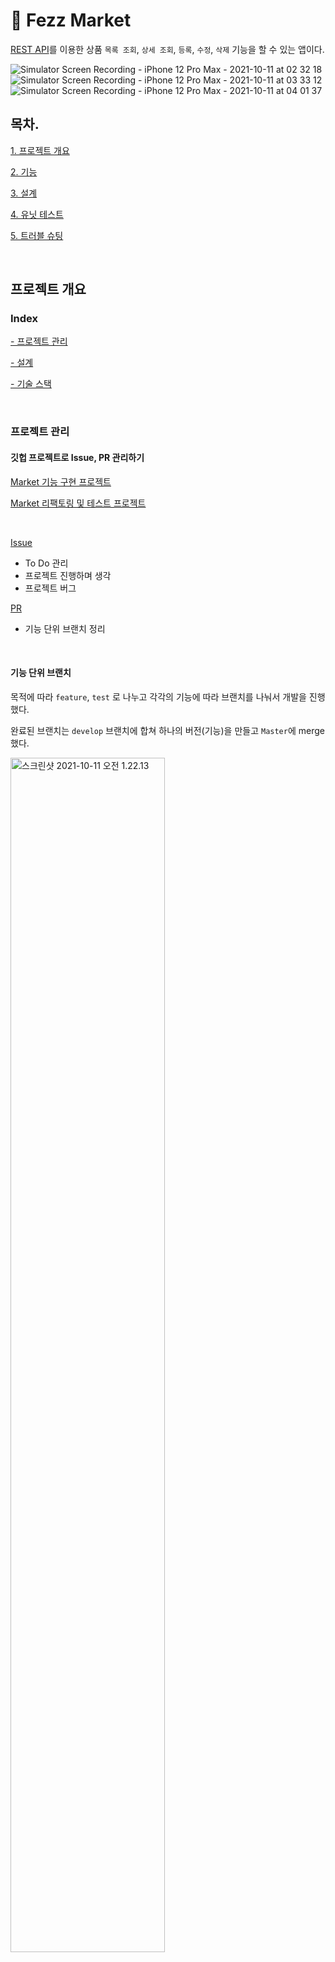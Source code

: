 # 🏬 Fezz Market 

[REST API](https://docs.google.com/spreadsheets/d/1_l6aPfEUchSF_ymIp0DjyH8Ic00GIoqvd8dO9f7_sx4/edit#gid=1153044612)를 이용한 상품 `목록 조회`, `상세 조회`, `등록`, `수정`, `삭제` 기능을 할 수 있는 앱이다. 


![Simulator Screen Recording - iPhone 12 Pro Max - 2021-10-11 at 02 32 18](https://user-images.githubusercontent.com/44525561/136771549-10d4b706-f10a-4aad-bf55-90f305051286.gif)
![Simulator Screen Recording - iPhone 12 Pro Max - 2021-10-11 at 03 33 12](https://user-images.githubusercontent.com/44525561/136771745-6a012d4d-c1b9-4261-af35-83770e4c14f7.gif)
![Simulator Screen Recording - iPhone 12 Pro Max - 2021-10-11 at 04 01 37](https://user-images.githubusercontent.com/44525561/136771649-1759ce47-a9a0-4868-8d15-b97b87a363d3.gif)


## 목차.

[1. 프로젝트 개요](#프로젝트-개요)

[2. 기능](기능)

[3. 설계](#설계)

[4. 유닛 테스트](#유닛-테스트)

[5. 트러블 슈팅](#트러블-슈팅)

<br>

## 프로젝트 개요
### Index

[- 프로젝트 관리](#프로젝트-관리)

[- 설계](#설계)

[- 기술 스택](#기술-스택)

<br>

### 프로젝트 관리

#### 깃헙 프로젝트로 Issue, PR 관리하기

[Market 기능 구현 프로젝트](https://github.com/Fezravien/re-ios-open-market/projects/1)

[Market 리팩토링 및 테스트 프로젝트](https://github.com/Fezravien/re-ios-open-market/projects/2)

<br>

[Issue](https://github.com/Fezravien/re-ios-open-market/issues) 

- To Do 관리 
- 프로젝트 진행하며 생각
- 프로젝트 버그

[PR](https://github.com/Fezravien/re-ios-open-market/pulls?q=is%3Apr+is%3Aclosed)

- 기능 단위 브랜치 정리

<br>


#### 기능 단위 브랜치 

목적에 따라 `feature`, `test` 로 나누고 각각의 기능에 따라 브랜치를 나눠서 개발을 진행했다.

완료된 브랜치는 `develop` 브랜치에 합쳐 하나의 버전(기능)을 만들고 `Master`에 merge했다.

<img src="https://raw.githubusercontent.com/Fezravien/UploadForMarkdown/forUpload/img/%E1%84%89%E1%85%B3%E1%84%8F%E1%85%B3%E1%84%85%E1%85%B5%E1%86%AB%E1%84%89%E1%85%A3%E1%86%BA%202021-10-11%20%E1%84%8B%E1%85%A9%E1%84%8C%E1%85%A5%E1%86%AB%201.22.13.png" alt="스크린샷 2021-10-11 오전 1.22.13" width="70%;" />  

##### 브랜치 별 요약 내용

- feature : 기능 구현 

`feature/Model` : REST API의 요구사항에 맞는 Model 기능 구현

`feature/NetworkandItemList` : 서버로 부터 상품 목록 데이터을 받아 UICollectionView에 띄우기 기능 구현 (GET)

`feature/ItemGrid` : 서버로 부터 상품 목록 데이터를 Grid 형식의 UICollectionView에 띄우기 기능 구현 (GET)

`feature/Registration` : 서버에 등록 상품 정보를 보내서 등록 기능 구현 (POST)

`feature/DetailPage` : 서버에 상품 조회를 요청하여 상세 정보 띄우기 기능 구현 (GET)

`feature/Edit` : 상품 상세 페이지에서 상품 수정 기능 구현 (PATCH)

`feature/Delete` : 상품 상세 페이지에서 상품 삭제 기능 구현 (DELETE)

`feature/ImageCache` 상품 목록에서 이미지 캐싱 구현


<br>


- test : 리팩토링 및 Unit Test

`test/MainPageTest` : 상품 목록 페이지, 모델 리팩토링 및 코드 개선 그리고 Unit Test 수행

`test/RegisterAndEditPage` : 상품 등록, 수정 페이지 리팩토링 및 코드 개선 그리고 Unit Test 수행

`test/DetailPage` : 상품 상세 페이지 리팩토링 및 코드 개선

<br>

#### ✏️ Commit Message

기능 단위로 나눠 개발하는 과정의 커밋 메시지는 `깃 이모지`를 활용해서 가시성과 일관성을 높혔다. 

| Type     | Emoji | Description                                                  |
| :------- | :---: | :----------------------------------------------------------- |
| Feat     |   ✨   | 기능 (새로운 기능)                                           |
| Fix      |   🐛   | 버그 (버그 수정)                                             |
| Refactor |   ♻️   | 리팩토링 `기능 변경 없음`                                    |
| Style    |   🚚   | 파일 형식/네이밍, 폴더 구조/네이밍 수정하거나 옮기는 작업 `비즈니스 로직에 변경 없음` |
| Style    |   💄   | 스타일 (UI 스타일 변경)  `비즈니스 로직에 변경 없음`         |
| Docs     |   📝   | 문서 (문서 추가, 수정, 삭제)                                 |
| Test     |   ✅   | 테스트 (테스트 코드 추가, 수정, 삭제) `비즈니스 로직에 변경 없음` |
| Chore    |   🔧   | 기타 (빌드, 시스템 파일 및 설정 변경)                        |
| Comment  |   💡   | 필요한 주석 추가 및 변경                                     |
| Remove   |   🔥   | 파일, 폴더 삭제 작업                                         |


<br>

### 기술 스택

##### 코드를 통한 레이아웃

레이아웃을 코드로 작성한 이유는 `응집도`을 높혀 각각의 구성요소의 설정을 직관적으로 보고 싶었다.  

| UI                                                           | Network              | Decoing / Encoding                                           | Caching | Test   |
| :----------------------------------------------------------- | :------------------- | :----------------------------------------------------------- | :------ | :----- |
| UICollectionView <br />UITextField<br />UITextView <br />UIImageVIew<br />UIAlert<br />UIActivityIndicatorView<br />UIScrollView | URLSession<br />Data | Codable <br />JSONEncoder <br />JSONDecoder <br />Data(multipart/form-data) | NSCache | XCTest |

<br>

## 기능

### Index

[- 상품 목록 조회](#상품-목록-조회)

[- 상품 상세 조회](#상품-상세-조회)

[- 상품 등록](#상품-등록)

[- 상품 수정](상품-수정)

[- 상품 삭제](#상품-삭제)

<br>

### 상품 목록 조회

 #### 시나리오

- 앱을 실행하게 되면 서버로 `GET` 메소드를 통해 상품 목록을 요청하게 된다.
- 서버로 부터 데이터를 전달 받으면 상품 리스트, 그리드 모드에 따라 `UICollectionViewCell`에 업데이트 시켜준다.
- 한번에 서버로 부터 받는 상품 목록은 20개로 하단으로 스크롤 시 다음 페이지를 서버에 요청하게 된다 **(Infinite Scroll)**

<img src="https://raw.githubusercontent.com/Fezravien/UploadForMarkdown/forUpload/img/%E1%84%89%E1%85%B3%E1%84%8F%E1%85%B3%E1%84%85%E1%85%B5%E1%86%AB%E1%84%89%E1%85%A3%E1%86%BA%202021-10-11%20%E1%84%8B%E1%85%A9%E1%84%8C%E1%85%A5%E1%86%AB%2011.31.31.png" alt="스크린샷 2021-10-11 오전 11.31.31" width="90%;" />   

<br>

#### 시뮬레이션 

최초의 서버로 부터 받은 상품 목록(20개)을 스크롤로 내려서 다음 상품 목록을 요청하게 되며,

성공적으로 요청되면 스크롤링을 통해 연속적으로 상품을 볼 수 있다.


<img src="https://raw.githubusercontent.com/Fezravien/UploadForMarkdown/forUpload/img/Simulator%20Screen%20Recording%20-%20iPhone%2012%20Pro%20Max%20-%202021-10-11%20at%2002.32.18.gif" alt="Simulator Screen Recording - iPhone 12 Pro Max - 2021-10-11 at 02.32.18" width="30%;" /> <img src="https://raw.githubusercontent.com/Fezravien/UploadForMarkdown/forUpload/img/Simulator%20Screen%20Recording%20-%20iPhone%2012%20Pro%20Max%20-%202021-10-11%20at%2002.32.51.gif" alt="Simulator Screen Recording - iPhone 12 Pro Max - 2021-10-11 at 02.32.51" width="30%;" />  

<br>

---

### 상품 상세 조회

#### 시나리오

- 상품 목록 페이지에서 특정한 상품을 누르게 되면 서버에 누른 상품의 `id` 로 상품 상세 정보를 요청하게 된다.
- 서버로 부터 받은 상품 상세 정보를 `UIImageView`, `UILabel` 에 띄워준다.
- 이미지는 1개 이상의 배열로 `Image Paging` 로 스와이프를 통해 볼 수 있게 구성했다. 

<img src="https://raw.githubusercontent.com/Fezravien/UploadForMarkdown/forUpload/img/%E1%84%89%E1%85%B3%E1%84%8F%E1%85%B3%E1%84%85%E1%85%B5%E1%86%AB%E1%84%89%E1%85%A3%E1%86%BA%202021-10-11%20%E1%84%8B%E1%85%A9%E1%84%8C%E1%85%A5%E1%86%AB%2011.35.34.png" alt="스크린샷 2021-10-11 오전 11.35.34" width="90%;" /> 

<br>

#### 시뮬레이션

상품 목록 페이지에서 특정 상품을 누르게 되면 서버에 상품 조회를 요청하게 되고,

응답 받은 데이터를 상세 페이지에서 보여주게 된다.

<img src="https://user-images.githubusercontent.com/44525561/136769132-2f871fe1-09c8-44b1-ab14-0c61e87e6044.gif" alt="Simulator Screen Recording - iPhone 12 Pro Max - 2021-10-11 at 02.52.01" width="30%;" /> 

<br>

---

### 상품 등록

#### 시나리오

- 상품 목록 페이지 우측 상단에 `+` 버튼을 누르게 되면 상품 등록, 수정 페이지로 이동할 수 있다.

<img src="https://user-images.githubusercontent.com/44525561/136769408-d2cfec16-c454-4421-ba20-0e9d77e6f337.png" alt="스크린샷 2021-10-11 오전 3.02.30" width="60%;" /> 


<br>

- 이미지 추가 버튼을 눌러 이미지를 최대 5장까지 선택이 가능하다. 

<img src="https://raw.githubusercontent.com/Fezravien/UploadForMarkdown/forUpload/img/%E1%84%89%E1%85%B3%E1%84%8F%E1%85%B3%E1%84%85%E1%85%B5%E1%86%AB%E1%84%89%E1%85%A3%E1%86%BA%202021-10-11%20%E1%84%8B%E1%85%A9%E1%84%8C%E1%85%A5%E1%86%AB%203.10.57.png" alt="스크린샷 2021-10-11 오전 3.10.57" width="100%;" />


<br>

- 이미지는 스크롤을 통해 좌우로 확인할 수 있으며, 눌러서 삭제가 가능하다.

<img src="https://raw.githubusercontent.com/Fezravien/UploadForMarkdown/forUpload/img/%E1%84%89%E1%85%B3%E1%84%8F%E1%85%B3%E1%84%85%E1%85%B5%E1%86%AB%E1%84%89%E1%85%A3%E1%86%BA%202021-10-11%20%E1%84%8B%E1%85%A9%E1%84%8C%E1%85%A5%E1%86%AB%203.21.22.png" alt="스크린샷 2021-10-11 오전 3.21.22" width="50%;" /> 

<br>

- 상품 정보 입력이 완료되면 서버에 등록 후 Alert로 등록 완료를 알린다.
- 완료 알림 확인 버튼을 누르게 되면 Request에 상품 입력정보를 포함시켜 서버에 `POST` 메소드로 상품을 등록한다.
- 등록이 완료되면 서버로 부터 등록된 상품의 정보를 받게 되고, 그것을 상품 상세 페이지로 이동해서 보여준다.

<img src="https://user-images.githubusercontent.com/44525561/136769557-4da6dc2a-ea28-4485-8501-0c82ad9f1871.png" alt="스크린샷 2021-10-11 오전 11.52.32" width="80%;" /> 

<br>

#### 시뮬레이션

상품 등록이 성공하게 되면 상품 목록 페이지를 거쳐 상품 상세 페이지에 등록된 상품을 보여주게 된다.

또한, 상품 상세 정보 입력에 키보드 간섭을 없앴다.


<img src="https://user-images.githubusercontent.com/44525561/136769763-dbacf4ed-b3dd-41aa-9e61-9ac73d0c7e25.gif" alt="Simulator Screen Recording - iPhone 12 Pro Max - 2021-10-11 at 03.33.12" width="30%;" /> <img src="https://user-images.githubusercontent.com/44525561/136769781-62be1921-aa5e-4153-9358-d94cbd120a97.gif" alt="Simulator Screen Recording - iPhone 12 Pro Max - 2021-10-11 at 03.34.11" width="30%;" />

<br>

---

### 상품 수정

#### 시나리오

- 상품 목록에서 수정하고자 하는 상품을 누르면 서버에 특정 상품을 `GET/id` 로 요청하고, 받은 데이터를 통해 상품 상세 페이지로 이동하여 보여준다
- 상품 상세 페이지의 우측 상단의 `Edit` 버튼을 통해 Action Sheet로 상품 수정이 가능하다.
- 상품 수정을 하기 위해서는 현재 상품의 비밀번호를 알아야한다. 서버에 `PATCH/id` 로 Request에 password를 담아 보내고 비밀번호를 검증한다.
- 비밀번호를 틀리면 확인 알림이 뜨고, 정상적으로 비밀번호를 입력하면 수정 페이지로 이동한다.

<img src="https://user-images.githubusercontent.com/44525561/136769898-4b2e76b8-3690-4ec3-b8d3-e7ff31639abf.png" alt="스크린샷 2021-10-11 오후 12.08.51" width="100%;" />

<br>

- 상품의 정보를 수정하고 우측 상단에 `Done` 버튼을 통해 등록할 수 있는데 여기서도 현재 상품을 `비밀번호를 검증`한다.
- 틀리면 상품 수정이 불가하며, 성공시 수정된 상품의 업데이트된 상태를 상세 페이지에서 보여준다.

<img src="https://raw.githubusercontent.com/Fezravien/UploadForMarkdown/forUpload/img/%E1%84%89%E1%85%B3%E1%84%8F%E1%85%B3%E1%84%85%E1%85%B5%E1%86%AB%E1%84%89%E1%85%A3%E1%86%BA%202021-10-11%20%E1%84%8B%E1%85%A9%E1%84%92%E1%85%AE%2012.19.51.png" alt="스크린샷 2021-10-11 오후 12.19.51" width="75%;" />   

<br>

#### 시뮬레이션

<img src="https://user-images.githubusercontent.com/44525561/136770068-cc86a1c8-a89b-4736-b8c8-93c94f406edf.gif" alt="Simulator Screen Recording - iPhone 12 Pro Max - 2021-10-11 at 04.01.37" width="30%;" /> 

<br>

---

### 상품 삭제

#### 시나리오

- 상품 목록에서 삭제하고 싶은 상품을 누르게 되면 상세 페이지로 이동하게 된다
- 상세 페이지의 우측 상단의 `Edit` 버튼을 눌러 액션 시트의 삭제버튼을 누르게 되면 현재 상품의 비밀번호를 검증한다.
- 비밀번호를 틀리게되면 알람이 뜨게되고, 비밀번호가 맞다면 상품 목록이 초기화되며 최상단으로 스크롤된다.

<img src="https://raw.githubusercontent.com/Fezravien/UploadForMarkdown/forUpload/img/%E1%84%89%E1%85%B3%E1%84%8F%E1%85%B3%E1%84%85%E1%85%B5%E1%86%AB%E1%84%89%E1%85%A3%E1%86%BA%202021-10-11%20%E1%84%8B%E1%85%A9%E1%84%92%E1%85%AE%2012.19.36.png" alt="스크린샷 2021-10-11 오후 12.19.36" width="100%;" />

<br>

#### 시뮬레이션

<img src="https://user-images.githubusercontent.com/44525561/136770224-3bff415d-a1e6-4aa5-992e-23063b783ac3.gif" alt="Simulator Screen Recording - iPhone 12 Pro Max - 2021-10-11 at 04.26.06" width="30%;" /> 

<br>

## 설계

### Index

[- MVVM 아키텍처](#mvvm-아키텍처)

[- 상품 목록 조회 구현](#상품-목록-조회-구현)

[- 상품 상세 조회 구현](#상품-상세-조회-구현)

[- 상품 등록 구현](#상품-등록-구현)

[- 상품 수정 구현](#상품-수정-구현)

[- 상품 삭제 구현](상품-삭제-구현)

<br>

### MVVM 아키텍처

MVVM 아키텍처는 추후 `유지보수`를 진행하거나 앱의 기능을 `확장`시킬 때 의존성이 낮아 비용면에서 장점이 있고, 협업에 있어서도 분리 되어있어 편하게 작업할 수 있다. 그리고 View의 로직이 분리되어 `테스트`가 수월해진다. 

프로토콜을 통해 `의존성을 역전`시키고, 외부에서 `의존성을 주입`받는 방식으로 네트워크, 기본 타입과 무관한 테스트를 진행해볼 수 있었다.

<img src="https://raw.githubusercontent.com/Fezravien/UploadForMarkdown/forUpload/img/%E1%84%89%E1%85%B3%E1%84%8F%E1%85%B3%E1%84%85%E1%85%B5%E1%86%AB%E1%84%89%E1%85%A3%E1%86%BA%202021-10-11%20%E1%84%8B%E1%85%A9%E1%84%92%E1%85%AE%203.16.58.png" alt="스크린샷 2021-10-11 오후 3.16.58" width="100%;" />

<br>

---

### 상품 목록 조회 구현

#### 데이터 바인딩

<img src="https://user-images.githubusercontent.com/44525561/136770371-44931d1a-6fc5-418e-b6fa-ea8fe94824ad.png" alt="스크린샷 2021-10-11 오후 3.35.32" width="70%;" /> 

`1번` : 사용자가 앱을 실행시켰을 때 `MarketViewController`가 초기화되는데, 이때 `MarketViewModel`에 서버에서 상품 목록을 요청한다.

`2번` : `MarketViewModel` 은 요청에 따라 서버에 상품 목록을 비동기로 요청하게 되고, 서버로 부터 데이터가 오면 가지고 있는 `Model` 을 변화시킨다.

`3번` : `Model` 의 변화로 프로퍼티 옵져버가 사용되며 `View` 와 바인딩된 클로저가 호출되게 되고, View에서 작업이 이뤄지게된다.

`MarketModel`에는 상품 목록의 모델인 **이미지, 텍스트** 두 가지가 존재한다.

그 이후의 MarketCollectionViewCell에서 View를 업데이트 시켜준다.


<br>


#### UICollectionView Pagination

무한 스크롤을 하는 벙법에서는 3가지가 존재했다.

- ScrollYOffset

  UICollectionView는 UIScrollView를 상속하기 때문에 CollectionView Delegate 위임만으로도 ScrollView Delegate를 위임 받을 수 있다.

   ScrollView delegate 중 Scroll의 변화를 감지할 수 있는 `scrollViewDidScroll`을 사용할 수 있다.

  ```swift
  func scrollViewDidScroll(_ scrollView: UIScrollView) {        
    let height: CGFloat = scrollView.frame.size.height            
    let contentYOffset: CGFloat = scrollView.contentOffset.y            
    let scrollViewHeight: CGFloat = scrollView.contentSize.height            
    let distanceFromBottom: CGFloat = scrollViewHeight - contentYOffset
              
    if distanceFromBottom < height {
      self.page += 1
      fetchMarketData(page: self.page)       
    }
  }
  ```

  스크롤의 변화를 감지하여 더이상 내릴 곧이 없음을 판단하여 새로운 데이터를 받아온다. 

  동작은 확실하지만 스크롤을 할때 빠르게 내리게 되면 다른 것들에 비해 딜레이가 있는것 처럼 느껴진다.

  

- willDisplayCell

  UICollectionView Delegate에 CollectionView Willdisplay Cell 함수가 존재한다.

  ```swift
  func collectionView(_ collectionView: UICollectionView, willDisplay cell: UICollectionViewCell, forItemAt indexPath: IndexPath) {
          if indexPath.row > self.marketViewModel.marketItemsCount - 5 {
              // willDisplay 만으로는 cell이 screen에 보여졌다고 보장되지 않음.
              DispatchQueue.main.asyncAfter(deadline: .now() + 0.1) {
                  if self.marketCollectionView.visibleCells.contains(cell) {
                      self.page += 1
                      self.fetchMarketData(page: self.page)
                  }
              }
          }
      }
  ```

  약간에 문제가 발생될 여지가 있어보였다. `WillDisplay`는 호출이 Cell을 다시 draw 할때가 맞긴 하지만 "배경 색상과 같이 뷰에서 이전에 설정한 상태 기반 속성을 재정의 할 수 있다" 라는 [Apple Document](https://developer.apple.com/documentation/uikit/uitableviewdelegate/1614883-tableview) 것을 읽어보면 우선시 되지 않아서 스크롤 시 못 보여줄 가능성이 있다고 판단됐다. 

  이러한 이슈는 [스텍오버플로우](https://stackoverflow.com/questions/48136553/tableview-willdisplaycell-called-for-cells-that-are-not-on-the-screen-tableview)에서도 볼 수 있었다.

- PrefetchRow

  iOS 10 이상부터 사용할 수 있으며 셀을 구성하는 데이터를 불러오는 작업을 미리 할 수 있는 프로토콜인 `UICollectionViewDataSourcePrefetching`로 사용할 수 있다.

  ```swift
  func collectionView(_ collectionView: UICollectionView, prefetchItemsAt indexPaths: [IndexPath]) {
        for indexPath in indexPaths {
            if marketViewModel.marketItemsCount == indexPath.row + 2 {
                self.page += 1
                fetchMarketData(page: page)
            }
        }
  }
  ```

  모델의 데이터 수랑 2개 차이 나는 상황(아래로 드래그)에 새로운 데이터를 받는다.

  서버 통신과 같은 비동기 상황에서 자연스럽게 `Pagination`을 구현할 수 있는 함수라 생각이 든다. [Apple Document](https://developer.apple.com/documentation/uikit/uicollectionviewdatasourceprefetching)를 보면 용량이 큰 데이터나 포퍼먼스에 부담이 될 수 있는 큰 작업에 효과적인 것 같다. 

  **이 방법이 위의 방법들보다 이 프로젝트에 적합하다고 생각되서 사용했다.**

<br>

---

### 상품 상세 조회 구현

#### 데이터 바인딩

<img src="https://user-images.githubusercontent.com/44525561/136770497-894630ef-4b58-4b3d-ad57-73aa04eaec14.png" alt="스크린샷 2021-10-11 오후 4.23.17" width="90%;" /> 

`1번` : 사용자가 특정 상품을 누르게 되면 `MarketRegisterAndEditViewModel`에서 서버로 상품의 `id` 값을 가지고 요청을 보내게된다. 

`2번` : 서버로 부터 받은 데이터를 `MarketModel`에 저장하게 된다.

`3번` : `MarketModel` 의 프로퍼티 옵져버를가 Model의 변화를 감지하고 View와 바인딩된 클로저를 실행시키게 된다.

<br>

#### Image Pagination

 서버로 부터 받은 이미지의 갯수만큼 반복문을 돌며 `UIImageView` 객체를 생성하여 X, Y 위치를 맞춘다.

그리고 다음 이미지는 동일한 크기로 X축을 index만큼 곱해 옆으로 쌓게 된다. 몇개의 이미지가 들어 있는지 `.numberOfPages`를 사용했다.

```swift
    private func updateImage(image: [Data]) {
        for index in 0..<image.count {
            DispatchQueue.main.async {
                let imageView = UIImageView()
                imageView.contentMode = .scaleAspectFit
                let positionX = self.imageScrollView.frame.width * CGFloat(index)
                let positionY = self.imageScrollView.frame.origin.y
                imageView.frame = CGRect(x: positionX, 
                                         y: positionY, 
                                         width: self.imageScrollView.bounds.width, 
                                         height: self.imageScrollView.bounds.height)
                imageView.image = UIImage(data: image[index])
                self.imageScrollView.addSubview(imageView)
                self.imageScrollView.contentSize.width = imageView.frame.width * CGFloat(index + 1)
            }
        }
        
        DispatchQueue.main.async {
            self.imageScrollViewPageControl.numberOfPages = image.count
        }
    }
```

<br>

---

### 상품 등록 구현

#### 데이터 바인딩

<img src="https://user-images.githubusercontent.com/44525561/136770602-6ee15332-d9ab-4dfa-8124-8f8824735d1b.png" alt="스크린샷 2021-10-11 오후 4.25.25" width="70%;" />  

`1번` 

 이미지, 제목, 화폐, 가격, 할인가격, 수량, 상세정보 각각 데이터 바인딩이 되어있어 사용자 인풋에 따라 각각 `MarketRegisterAndEditViewModel` 을 호출게 된다.

`2번` 

각각의 사용자 인풋의 따라 값이 들어오게 되면 각각에 모델에 값들을 저장하게된다.

`3번` 

사용자 인풋에 따라 각각의 모델에는 프로퍼티 옵져버가 있으며, 모델이 변경되면 바인딩 되어있던 클로저가 호출되서 View에 UI를 업데이트하게 된다.


<br>

### multipart/form-data로 POST 요청하기

`multipart/form-data` JSON과 다르게 포멧을 맞춰야 POST를 정상적으로 수행할 수 있다.

```swift
    private func createMultipartFormRequest<T: MultiPartForm>(url: URL, type: T, method: NetworkConstant.Method) -> URLRequest {
        let boundary = baseBoundary()
        let encodeBody = createBody(dictionaryData: type.asDictionary, boundary)
        var request = URLRequest(url: url)
        request.httpMethod = method.rawValue
        request.setValue("multipart/form-data; boundary=\(boundary)", forHTTPHeaderField: "Content-Type")
        request.httpBody = encodeBody
        
        return request
    }
    
    private func baseBoundary() -> String {
        return "Boundary-\(UUID().uuidString)"
    }
    
    private func createBody(dictionaryData: [String: Any?], _ boundary: String) -> Data {
        var body = Data()
        
        for (key, value) in dictionaryData {
            if value == nil {
                continue
            } else if let value = value as? [Data] {
                body.append(convertMulitPartForm(imageName: key, images: value, boundary: boundary))
            } else if let value = value {
                body.append(convertMulitPartForm(name: key, value: value, boundary: boundary))
            }
        }
    
        body.append("--\(boundary)--\r\n")
        
        return body
    }
    
    private func convertMulitPartForm(name: String, value: Any, boundary: String) -> Data {
        var element = Data()
        
        element.append("--\(boundary)\r\n")
        element.append("Content-Disposition: form-data; name=\"\(name)\"\r\n\r\n")
        element.append("\(value)\r\n")
        
        return element
    }
    
    private func convertMulitPartForm(imageName: String, images: [Data], boundary: String) -> Data {
        var element = Data()
        
        for image in images {
            element.append("--\(boundary)\r\n")
            element.append("Content-Disposition: form-data; name=\"images[]\"; filename=\"\(imageName)\"\r\n")
            element.append("Content-Type: image/png\r\n\r\n")
            element.append(image)
            element.append("\r\n")
        }
        
        return element
    }
}
```

<br>

#### 사용자 입력 제약사항

<img src="https://user-images.githubusercontent.com/44525561/136770675-fd3c2d0c-f642-4a26-a1ca-5b797673ff83.png" alt="스크린샷 2021-10-11 오후 4.49.18" width="90%;" /> 

<br>

#### 상세 정보 입력시 키보드 조정

<img src="https://user-images.githubusercontent.com/44525561/136770771-4187e89e-9c14-4b8a-bd3f-cf9e5279aa03.gif" alt="Simulator Screen Recording - iPhone 12 Pro Max - 2021-10-11 at 03.34.11" width="30%;" /> 

```swift
// 키보드 옵저버 등록
    private func setKeyboardObserver() {
        NotificationCenter.default.addObserver(self, 
                                               selector: #selector(adjustForKeyboard), 
                                               name: UIResponder.keyboardWillChangeFrameNotification, 
                                               object: nil)
        NotificationCenter.default.addObserver(self, 
                                               selector: #selector(adjustForKeyboard), 
                                               name: UIResponder.keyboardWillHideNotification, 
                                               object: nil)
    }

// 내려가고 올라갈때 액션
    @objc func adjustForKeyboard(notification: Notification) {
        guard let keyboardValue = notification.userInfo?[UIResponder.keyboardFrameEndUserInfoKey] as? NSValue else { return }

        let keyboardScreenEndFrame = keyboardValue.cgRectValue
        let keyboardViewEndFrame = view.convert(keyboardScreenEndFrame, from: view.window)

        if notification.name == UIResponder.keyboardWillHideNotification {
            itemDescription.contentInset = .zero
        } else {
            itemDescription.contentInset = UIEdgeInsets(top: 15, 
                                                        left: 10, 
                                                        bottom: keyboardViewEndFrame.height
                                                        - view.safeAreaInsets.bottom, 
                                                        right: 10)
        }

        itemDescription.scrollIndicatorInsets = itemDescription.contentInset

        let selectedRange = itemDescription.selectedRange
        itemDescription.scrollRangeToVisible(selectedRange)
    }
```

 상품 상세 정보 UITextView를 입력하는데 키보드가 올라와 있는 범위를 넘어서면 키보드 밑으로 커서가 내려가 무엇을 쓰고 있는지 확인이 안되는 문제가 있었다. 이 문제를 해결하기 위해 키보드가 올라오고 내려감을 인식하기 위해 키보드 옵져버를 설정했고, 이에 따라 액션을 줘서 커서가 키보드 밑으로 내려가는 것을 방지했다.

키보드가 얼마나 올라오는지 Frame을 구해서 `contentInset`를 조정했다.

UIEdgeInsets에 bottom에서 키보드 높이에서 뷰의 bottom 세이프 영역과의 차를 통해서 커서를 위치시켰다.

<br>

---

### 상품 수정 구현

#### 상품 수정 후 새로고침 (데이터 바인딩)
<img src="https://user-images.githubusercontent.com/44525561/136770891-0e764fc2-9745-4072-b547-7eedb097eed8.png" alt="스크린샷 2021-10-11 오후 5.11.43" width="80%;" /> 

```swift
// 상품 등록/수정 페이지에서 수정이 완료된 후
DispatchQueue.main.async {
    self.indicater.stopAnimating()
    self.alert(title: "수정이 완료되었습니다") {
        self.modificationDelegate?.refreshDetailItem(item: item)
        self.navigationController?.popViewController(animated: true)
    }
}

// 델리게이트 패턴으로 상품 등록/수정 페이지로부터 받은 이벤트
func refreshDetailItem(item: Item) {
    self.marketDetailViewModel.refreshItem(item: item)
    self.updateDelegate?.refreshMainItemList()
}
```

상품 등록/수정 페이지에서 등록이 완료되게 되면 델리게이트 패턴으로 상품 상세페이지로 업데이트를 요청하게 된다.

여기서 주의 해야하는 점은 비동기 참조에 대해 조심해야되는데 상품 등록/수정이 사라지고 나면 데이터를 업데이트 하라는 명령조차 의미가 없어지기 떄문에 여기서는 강한 참조를 가지고 있어야 한다.

<br>

---

### 상품 삭제 구현

삭제는 입력받은 `password` 를 JSONEncode을 활용하여 서버에 POST 해서 비밀번호 검증 후 비밀번호가 맞다면 서버에서 그 상품을 삭제하게 된다.

<br>

## 유닛 테스트

### Index

[- 유닛 테스트를 진행한 이유](#유닛-테스트를-진행한-이유)

[- 유닛 테스트 진행한 부분](#유닛-테스트-진행한-부분)

<br>

### 유닛 테스트를 진행한 이유

 유닛 테스트를 하면서 작성한 코드가 의도한 대로 잘 동작하는지 검증하기 위한 절차이고, 검증을 통해 사이드 이펙트 또한 최대한 줄일 수 있는 예방책이 될 수 있다고 생각했다. 추후 개발 과정에서 요구사항의 변경이나 리팩토링으로 인해 코드가 수정된다면 더 유연하고 안정적이에 대응할 수 있게 되고, 이러한  진행하면서 코드 또한 Testable하게 수정할 수 있어 코드의 품질 또한 향상되는 효과를 가져올 수 있다고 생각한다. 

<br>

### 유닛 테스트 진행한 부분

<img src="https://user-images.githubusercontent.com/44525561/136770969-5c17f959-4ef7-4eb2-85ea-acd2c13e2109.png" alt="스크린샷 2021-10-11 오후 5.46.39" width="80%;" /> 

1. URLProtocol로 가짜 Session을 만들어 네트워크와 무관한 테스트를 진행

   - 오류가 존재하는지
   - 서버 응답은 잘 처리하는지
   - 데이터를 잘 전달해 주는지

2. URLProtocol로 네트워크와 무관한 테스트를 진행했고, 요청을 만들고 응답을 받는 테스트를 진행

   - 서버로 보낼 요청 (GET, POST, PATCH, DELETE)을 옳바르게 만드는지
   - 실패하는 네트워크, 성공하는 네트워크에 따라 핸들링을 하고 있는지
   - 성공하는 네트워크로부터 받은 데이터를 파싱은 잘하는지 
   - JSONEncoder, JSONDecoder 외부에서 의존성 주입을 받아 테스트 진행

3. URLPorotocol로 네트워크와 무관한 테스트를 진행했고, 1, 2에서 했던 것에 핸들링과 View에 올릴 비즈니스 로직 테스트

   - 가격, 수량에 상황에 따라 잘 가공하는지 (할인 가격의 유무, 수량 0개)
   - 네트워크에 대한 핸들링을 하고 있는지 
   - 네트워크로 부터 받은 데이터를 모델에 잘 저장하는지 

   

네트워크에 무관한 테스트를 중점적으로 진행했고, 각각에 객체에서 최대한 의존성을 분리했다.

프로토콜을 통해 의존성을 역전시키고, 외부에서 의존성을 주입하는 방식으로 의존성을 분리했다.

- URLSession
- JSONDecoder
- JSONEncoder
- Network(Session을 가지고 있는 네트워크 메소드)

[URLSessionDataTask init](https://developer.apple.com/documentation/foundation/urlsessiondatatask/32406 18-init) 이 부분이 `Deprecated` 되어 Session의 의존성 분리로 MockSession으로 테스트 하지 못했다.

그래서 사용해본 방법이 URLProtocol을 사용한 가짜 네트워킹 방식이다.

`오류`와 `응답`을 조정해서 가짜 네트워크로써 네트워크와 무관한 테스트를 진행할 수 있다.

```swift
struct MockSession {
    static var urlSession: URLSession {
        let configuration = URLSessionConfiguration.ephemeral
        configuration.protocolClasses = [MockURLProtocol.self]
        return URLSession(configuration: configuration)
    }
}

final class MockURLProtocol: URLProtocol {
    static var error: Error?
    static var requestHandler: ((URLRequest) throws -> (HTTPURLResponse, Data))?
    
    override class func canInit(with request: URLRequest) -> Bool {
        return true
    }
    
    override class func canonicalRequest(for request: URLRequest) -> URLRequest {
        return request
    }
    
    override func startLoading() {
        if let error = MockURLProtocol.error {
            client?.urlProtocol(self, didFailWithError: error)
            return
        }
        
        guard let hander = MockURLProtocol.requestHandler else {
            assertionFailure("Received unexpected request with no handler set")
            return
        }
        
        do {
            let (response, data) = try hander(request)
            client?.urlProtocol(self, didReceive: response, cacheStoragePolicy: .notAllowed)
            client?.urlProtocol(self, didLoad: data)
            client?.urlProtocolDidFinishLoading(self)
        } catch {
            client?.urlProtocol(self, didFailWithError: error)
        }
    }
    
    override func stopLoading() {
        // TODO: stop loading here
    }
}

let mockSession = MockSession.urlSession
let url = NetworkConstant.itemList(page: 1).url!
let mockNetwork = Network(session: self.mockSession!)
MockURLProtocol.error = MarketModelError.network
MockURLProtocol.requestHandler = { [unowned self] request in
    let response = HTTPURLResponse(url: url,
                                   statusCode: 200,
                                   httpVersion: nil,
                                   headerFields: ["Content-Type": "application/json"])!
            
        return (response, self.dummyItemList!)
    }
```





<br>

## 트러블 슈팅

### Index

[- 상품 목록 페이지에서 재사용 Cell의 문제](#상품-목록-페이지에서-재사용-cell의-문제)

[- 상품 등록 후 상품 목록 페이지를 통해 상품 상세 페이지로 등록된 상품 보여주기 문제](#상품-등록-후-상품-목록-페이지를-통해-상품-상세-페이지로-등록된-상품-보여주기-문제)

[- 상품 등록, 수정 페이지에 상품 수정으로 진입했을 때 이미지가 보이지 않는 문제](#상품-등록-수정-페이지에-상품-수정으로-진입했을-때-이미지가-보이지-않는-문제)

<br>

### 상품 목록 페이지에서 재사용 Cell의 문제

CollectionView Cell 재사용 문제 해결 방안으로 초기화 방식인 `prepareForReuse` 사용했다.

<img src="https://raw.githubusercontent.com/Fezravien/UploadForMarkdown/forUpload/img/Simulator%20Screen%20Shot%20-%20iPhone%2012%20Pro%20Max%20-%202021-09-01%20at%2016.12.00.png" alt="Simulator Screen Shot - iPhone 12 Pro Max - 2021-09-01 at 16.12.00" width="30%;" /><img src="https://raw.githubusercontent.com/Fezravien/UploadForMarkdown/forUpload/img/Simulator%20Screen%20Shot%20-%20iPhone%2012%20Pro%20Max%20-%202021-09-01%20at%2016.12.30.png" alt="Simulator Screen Shot - iPhone 12 Pro Max - 2021-09-01 at 16.12.30" width="30%;" />

동일한 시뮬레이터에서 원래 가격에 줄이 생기면 discountPrice가 존재하므로 가장 위의 Cell처럼 새로운 가격을 알려주도록 해야하지만, 아랫쪽 Cell은 `discountPrice`가 존재하지 않는데 줄이 그어지는 것을 볼 수 있다.

오른쪽 그림은 아래로 스크롤 후 다시 위치에 돌아왔을 때이다. Cell이 reuse되면 상태가 변경되는 것을 볼 수 있다 (주황 - 정상으로 돌아옴)

이러한 현상을 토대로 Cell이 Reuse되면서 초기화에 문제가 생겼다고 생각을 하게되었다.

Cell이 CollectionView에서 재사용될 때 초기화 할 수 있는 `prepareForReuse`를 override하여 사용했다. 

```swift
    override func prepareForReuse() {
        super.prepareForReuse()
        resetImageView()
        resetItemPrice()
        resetItemDiscountPrice()
        resetItemStock()
    }
    
    private func resetImageView() {
        self.itemImageView.image = nil
    }
    
    private func resetItemPrice() {
        self.itemPrice.attributedText = nil
        self.itemPrice.textColor = .systemGray
    }
    
    private func resetItemDiscountPrice() {
        self.itemDiscountPrice.isHidden = true
    }
    
    private func resetItemStock() {
        self.itemStock.text = nil
        self.itemStock.textColor = .systemGray
    }
```


<br>

---


### 상품 등록 후 상품 목록 페이지를 통해 상품 상세 페이지로 등록된 상품 보여주기 문제

<img src="https://user-images.githubusercontent.com/44525561/135712413-477fa0a2-4818-487a-a70f-935d719e07a2.gif" width="30%"> <img src="https://user-images.githubusercontent.com/44525561/135712416-a545ee66-2644-4a0d-b93a-9dd1a634a9c8.gif" width="30%"> <img src="https://user-images.githubusercontent.com/44525561/135713506-a0eabf02-ee9f-49eb-8380-81457790bb52.gif" width="30%"> 

< **좌** : 딜레이 0, **중앙** : 딜레이 0.5, **우** : 딜레이 1 >

상품 등록 후 델리게이트 패턴을 활용해 `상품 등록/수정 페이지`에서 `상품 목록 페이지`로 데이터를 전달 받도록 구현했다. 

그리고 받은 데이터를 상품 상세 페이지에 업데이트 시켜줘야 했지만, 상품 상세 페이지에는 백지만 있었다.

각 지점마다 `BreakPoint` 를 걸어 디버깅 해보니 `ViewModel` 과 `View`가 데이터 바인딩 되어있는 구조인데, 상품 상세 페이지가 뜨기 전에 Model을 변경시키는 현상이 발견되었다. 그래서 UI는 업데이트 되지 않고 백지만 보여주고 있는 것으로 추정했다.

```swift
    func displayRegisteratedItem(item: Item) {
        self.marketDetailViewController = MarketDetailViewController()
        self.navigationController?.pushViewController(self.marketDetailViewController ?? MarketDetailViewController(), animated: true)
        DispatchQueue.main.asyncAfter(deadline: .now() + 0.5) {
            self.marketDetailViewController?.refreshDetailItem(item: item)
        }
    }
```

`DispatchQueue.main.asyncAfter` 0.5 초의 딜레이를 추가 했지만, `오른쪽 gif`  처럼 이번에는 이미지만 화면에 보이는 것을 볼 수 있었다.

딜레이를 1초로 증가시키게 되니 정상적으로 이미지, 텍스트가 출력되었다.

```swift
DispatchQueue.main.asyncAfter(deadline: .now() + 1) {
            self.marketDetailViewController?.refreshDetailItem(item: item)
        }
```

<br>

---


### 상품 등록, 수정 페이지에 상품 수정으로 진입했을 때 이미지가 보이지 않는 문제

 <img src="https://user-images.githubusercontent.com/44525561/135721499-98994538-6d9b-4585-bc50-2dc62256061d.gif" width="30%"> <img src="https://user-images.githubusercontent.com/44525561/135721490-99f01f6a-311d-4b76-85c4-77e8b8a7a295.gif" width="30%">

< **좌** : 딜레이 0, **우** : 딜레이 2 >
이미지 다운로드의 비동기 작업에서 `DispatchQueue.main.asyncAfter`로 딜레이를 줬다.

```swift
    func downloadImage(imageURL: [String]) {
        var images: [UIImage] = []
        if imageURL.isEmpty { return }
        for index in 0..<imageURL.count {
            guard let url = URL(string: imageURL[index]) else { return }
            
            DispatchQueue.global(qos: .background).asyncAfter(deadline: .now() + 2) {
                if let image = try? Data(contentsOf: url) {
                    DispatchQueue.main.async {
                        images.append(UIImage(data: image) ?? UIImage())
                        if images.count == imageURL.count {
                            self.itemImages = images
                        }
                    }
                }
            }
        }

```

하지만 이미지의 갯수에 따라 동작하지 않는 상황이 존재했다. 
딜레이를 1초로 주고 이미지가 5개가 존재한다면, 똑같이 이미지가 반영되지 않는 모습이 보였다.

다만 2초에 딜레이를 둔다면 5개도 동작이 정상정으로 수행됨을 알 수 있었다,



#### 예상 이유

이미지 URL을 가지고 비동기로 이미지를 다운로드 받는 작업에서 문제가 발생되고 있다고 예상된다.

```swift
if let image = try? Data(contentsOf: url) { ... }
```

이부분에서 Data 작업이 실패하여 try? 를 통해 밖으로 나가지는 것으로 디버깅을 하며 찾을 수 있었다.
만약 2개 이상의 이미지가 있을때 반복문을 통해 비동기 작업을 계속 호출하기 때문에 하나하나 작업에 걸리는 시간이 존재함에도 
반복문이 동작하기 때문에 발생했다고 예상한다. 

딜레이를 주는 이 방법 외에도 `세마포어`를 활용하여 비동기 작업이 있는 반복문을 제어할 수 있을 것 같다.
